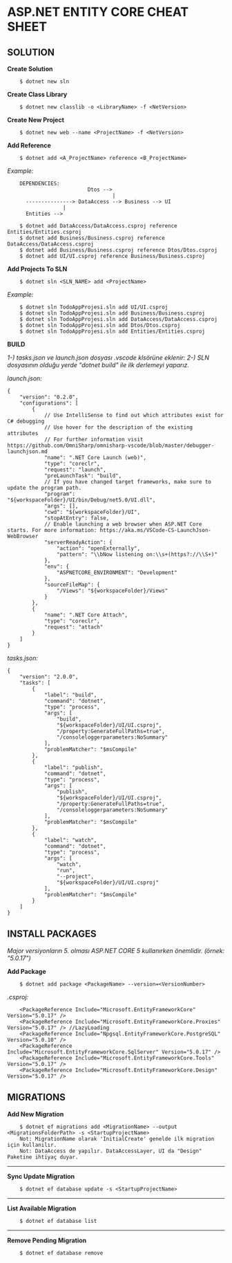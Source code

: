 # ASP.NET ENTITY CORE CHEAT SHEET

## SOLUTION
**Create Solution**
```
	$ dotnet new sln
```

**Create Class Library**
```
	$ dotnet new classlib -o <LibraryName> -f <NetVersion>
```

**Create New Project**
```
	$ dotnet new web --name <ProjectName> -f <NetVersion>
```

**Add Reference**
```
	$ dotnet add <A_ProjectName> reference <B_ProjectName>
```
*Example:*
```
	DEPENDENCIES:
						  Dtos -->
								  |
	  ---------------> DataAccess --> Business --> UI
				  |
	  Entities -->
 
	$ dotnet add DataAccess/DataAccess.csproj reference Entities/Entities.csproj
	$ dotnet add Business/Business.csproj reference DataAccess/DataAccess.csproj
	$ dotnet add Business/Business.csproj reference Dtos/Dtos.csproj
	$ dotnet add UI/UI.csproj reference Business/Business.csproj
```
**Add Projects To SLN**
```
	$ dotnet sln <SLN_NAME> add <ProjectName>
```
*Example:*
```
	$ dotnet sln TodoAppProjesi.sln add UI/UI.csproj
	$ dotnet sln TodoAppProjesi.sln add Business/Business.csproj 
	$ dotnet sln TodoAppProjesi.sln add DataAccess/DataAccess.csproj
	$ dotnet sln TodoAppProjesi.sln add Dtos/Dtos.csproj
	$ dotnet sln TodoAppProjesi.sln add Entities/Entities.csproj
```
**BUILD**

*1-) tasks.json ve launch.json dosyası .vscode klsörüne eklenir:*
*2-) SLN dosyasının olduğu yerde "dotnet build" ile ilk derlemeyi yaparız.*

*launch.json:*
```
{
	"version": "0.2.0",
	"configurations": [
		{
			// Use IntelliSense to find out which attributes exist for C# debugging
			// Use hover for the description of the existing attributes
			// For further information visit https://github.com/OmniSharp/omnisharp-vscode/blob/master/debugger-launchjson.md
			"name": ".NET Core Launch (web)",
			"type": "coreclr",
			"request": "launch",
			"preLaunchTask": "build",
			// If you have changed target frameworks, make sure to update the program path.
			"program": "${workspaceFolder}/UI/bin/Debug/net5.0/UI.dll",
			"args": [],
			"cwd": "${workspaceFolder}/UI",
			"stopAtEntry": false,
			// Enable launching a web browser when ASP.NET Core starts. For more information: https://aka.ms/VSCode-CS-LaunchJson-WebBrowser
			"serverReadyAction": {
				"action": "openExternally",
				"pattern": "\\bNow listening on:\\s+(https?://\\S+)"
			},
			"env": {
				"ASPNETCORE_ENVIRONMENT": "Development"
			},
			"sourceFileMap": {
				"/Views": "${workspaceFolder}/Views"
			}
		},
		{
			"name": ".NET Core Attach",
			"type": "coreclr",
			"request": "attach"
		}
	]
}

```
*tasks.json:*
```
{
	"version": "2.0.0",
	"tasks": [
		{
			"label": "build",
			"command": "dotnet",
			"type": "process",
			"args": [
				"build",
				"${workspaceFolder}/UI/UI.csproj",
				"/property:GenerateFullPaths=true",
				"/consoleloggerparameters:NoSummary"
			],
			"problemMatcher": "$msCompile"
		},
		{
			"label": "publish",
			"command": "dotnet",
			"type": "process",
			"args": [
				"publish",
				"${workspaceFolder}/UI/UI.csproj",
				"/property:GenerateFullPaths=true",
				"/consoleloggerparameters:NoSummary"
			],
			"problemMatcher": "$msCompile"
		},
		{
			"label": "watch",
			"command": "dotnet",
			"type": "process",
			"args": [
				"watch",
				"run",
				"--project",
				"${workspaceFolder}/UI/UI.csproj"
			],
			"problemMatcher": "$msCompile"
		}
	]
}
```

## INSTALL PACKAGES
*Major versiyonların 5. olması ASP.NET CORE 5 kullanırken önemlidir. (örnek: "5.0.17")*

**Add Package**
```
	$ dotnet add package <PackageName> --version=<VersionNumber>
```
*.csproj:*
```
	<PackageReference Include="Microsoft.EntityFrameworkCore" Version="5.0.17" />
	<PackageReference Include="Microsoft.EntityFrameworkCore.Proxies" Version="5.0.17" /> //LazyLoading
	<PackageReference Include="Npgsql.EntityFrameworkCore.PostgreSQL" Version="5.0.10" />
	<PackageReference Include="Microsoft.EntityFrameworkCore.SqlServer" Version="5.0.17" />
	<PackageReference Include="Microsoft.EntityFrameworkCore.Tools" Version="5.0.17" />
	<PackageReference Include="Microsoft.EntityFrameworkCore.Design" Version="5.0.17" />
```

## MIGRATIONS
**Add New Migration**
```
	$ dotnet ef migrations add <MigrationName> --output <MigrationsFolderPath> -s <StartupProjectName>
	Not: MigrationName olarak 'InitialCreate' genelde ilk migration için kullanılır.
	Not: DataAccess de yapılır. DataAccessLayer, UI da "Design" Paketine ihtiyaç duyar.
```
***
**Sync Update Migration**
```
	$ dotnet ef database update -s <StartupProjectName>
```
***
**List Available Migration**
```
	$ dotnet ef database list
```
***
**Remove Pending Migration**
```
	$ dotnet ef database remove
```
